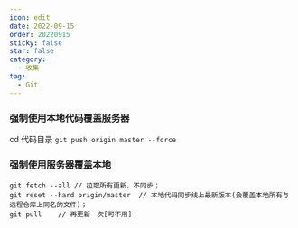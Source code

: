 ```yaml
---
icon: edit
date: 2022-09-15
order: 20220915
sticky: false
star: false
category:
  - 收集
tag:
  - Git
---
```


### 强制使用本地代码覆盖服务器

cd 代码目录
`git push origin master --force`

### 强制使用服务器覆盖本地

```
git fetch --all // 拉取所有更新，不同步；
git reset --hard origin/master  // 本地代码同步线上最新版本(会覆盖本地所有与远程仓库上同名的文件)；
git pull    // 再更新一次[可不用]
```
